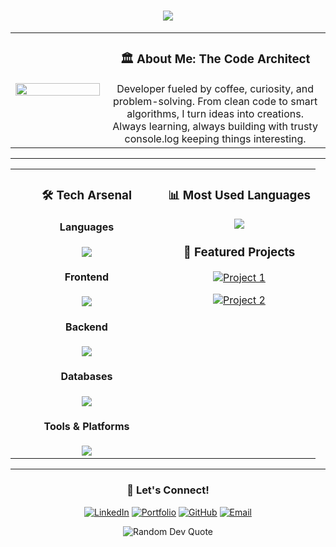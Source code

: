 <h1 align="center">
  <img src="https://readme-typing-svg.herokuapp.com/?lines=Hello,+World!;I'm+M.R.I.N.A.L;Welcome+to+my+Digital+World!&center=true&size=23">
</h1>

<div align="center">
<table>
<tr>
<td width="30%" align="center">
  <img src="https://media.giphy.com/media/dWesBcTLavkZuG35MI/giphy.gif" width="100%"/>
</td>
<td width="70%" align="center">
<h3>🏛️ About Me: The Code Architect</h3>
Developer fueled by coffee, curiosity, and problem-solving. From clean code to smart algorithms, I turn ideas into creations. Always learning, always building with trusty console.log keeping things interesting.
</td>
</tr>
</table>
</div>

---

<table align="center">
<tr>
<td width="50%" valign="top">

<h3 align="center">🛠️ Tech Arsenal</h3>

<div align="center">

#### Languages
<img src="https://skillicons.dev/icons?i=java,python,c,cpp,js,ts&theme=light" />

#### Frontend
<img src="https://skillicons.dev/icons?i=react,tailwindcss,bootstrap,nextjs&theme=light" />

#### Backend
<img src="https://skillicons.dev/icons?i=nodejs,express&theme=light" />

#### Databases
<img src="https://skillicons.dev/icons?i=mysql,mongodb&theme=light" />

#### Tools & Platforms
<img src="https://skillicons.dev/icons?i=vscode,idea,notion,vercel,git,github&theme=light" />

</div>

</td>
<td width="50%" valign="top">

<h3 align="center">📊 Most Used Languages</h3>

<div align="center">
  <img src="https://github-readme-stats.vercel.app/api/top-langs/?username=coding-mrinal&layout=compact&theme=radical&count_private=true&include_all_commits=true&langs_count=8&cache_seconds=1800" />
</div>

<h3 align="center">💼 Featured Projects</h3>

<div align="center">

[![Project 1](https://github-readme-stats.vercel.app/api/pin/?username=coding-mrinal&repo=SanShop_Best_Ecom_Website&theme=radical&show_owner=true)](https://github.com/coding-mrinal/SanShop_Best_Ecom_Website)

[![Project 2](https://github-readme-stats.vercel.app/api/pin/?username=coding-mrinal&repo=AI_Chat_Assistant&theme=radical&show_owner=true)](https://github.com/coding-mrinal/AI_Chat_Assistant)

</div>

</td>
</tr>
</table>

---

<h3 align="center">🤝 Let's Connect!</h3>

<div align="center">

[![LinkedIn](https://skillicons.dev/icons?i=linkedin&theme=light)](https://www.linkedin.com/in/mrinal-mahapatra)
[![Portfolio](https://skillicons.dev/icons?i=vercel&theme=light)](https://mri-portfolio.vercel.app)
[![GitHub](https://skillicons.dev/icons?i=github&theme=light)](https://github.com/coding-mrinal/)
[![Email](https://skillicons.dev/icons?i=gmail&theme=light)](mailto:mrinalmahapatra2004@gmail.com)

</div>

<div align="center">
  <img src="https://quotes-github-readme.vercel.app/api?type=horizontal&theme=radical" alt="Random Dev Quote" />
</div>
